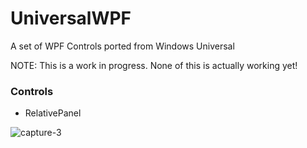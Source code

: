 # UniversalWPF
A set of WPF Controls ported from Windows Universal

NOTE: This is a work in progress. None of this is actually working yet!

### Controls

 - RelativePanel
 
 ![capture-3](https://cloud.githubusercontent.com/assets/1378165/10120048/b76250f0-645e-11e5-9b4d-2a0d7026a467.gif)
